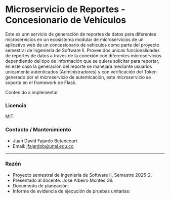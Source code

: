 # Microservicio de Reportes - Concesionario de Vehículos

Este es unn servicio de generación de reportes de datos para diferentes microservicios en un ecosistema modular de microservicios de un aplicativo web de un concesionario de vehiculos como parte del proyecto semestral de Ingeniería de Software II.
Provee dos unicas funcionalidades de reportes de datos a traves de la conexión con diferentes microservicios dependiendo del tipo de información que se quiera solicitar para reportar, en este caso la generación del reporte se manejara mediante usuarios unicamente autenticados (Administradores) y con verificación del Token generado por el microservicio de autenticación, este microservicio se soporta en el framework de Flask.

Contenido a implementar

### Licencia

MIT.

### Contacto / Mantenimiento

- Juan David Fajardo Betancourt
- Email: jfajardob@unal.edu.co

---

### Razón

- Proyecto semestral de Ingeniería de Software II, Semestre 2025-2.
- Presentado al docente: Jose Albeiro Montes Gil.
- Documento de planeación:
- Informe de evidencia de ejecución de pruebas unitarias: 
